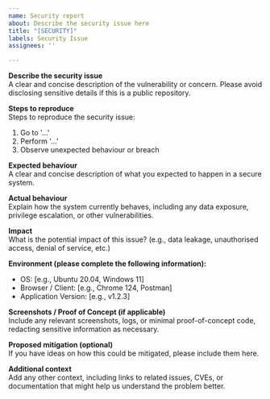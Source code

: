 ```yaml
---
name: Security report
about: Describe the security issue here
title: "[SECURITY]"
labels: Security Issue
assignees: ''

---
```


**Describe the security issue**  
A clear and concise description of the vulnerability or concern. Please avoid disclosing sensitive details if this is a public repository.

**Steps to reproduce**  
Steps to reproduce the security issue:
1. Go to '...'
2. Perform '...'
3. Observe unexpected behaviour or breach

**Expected behaviour**  
A clear and concise description of what you expected to happen in a secure system.

**Actual behaviour**  
Explain how the system currently behaves, including any data exposure, privilege escalation, or other vulnerabilities.

**Impact**  
What is the potential impact of this issue? (e.g., data leakage, unauthorised access, denial of service, etc.)

**Environment (please complete the following information):**
 - OS: [e.g., Ubuntu 20.04, Windows 11]
 - Browser / Client: [e.g., Chrome 124, Postman]
 - Application Version: [e.g., v1.2.3]

**Screenshots / Proof of Concept (if applicable)**  
Include any relevant screenshots, logs, or minimal proof-of-concept code, redacting sensitive information as necessary.

**Proposed mitigation (optional)**  
If you have ideas on how this could be mitigated, please include them here.

**Additional context**  
Add any other context, including links to related issues, CVEs, or documentation that might help us understand the problem better.
